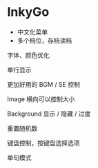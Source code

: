 # InkyGo

- 中文化菜单
- 多个档位，存档读档

字体、颜色优化

单行显示

更加好用的 BGM / SE 控制

Image 横向可以控制大小

Background 显示 / 隐藏 / 过度

重置随机数

键盘控制，按键盘选择选项

单句模式